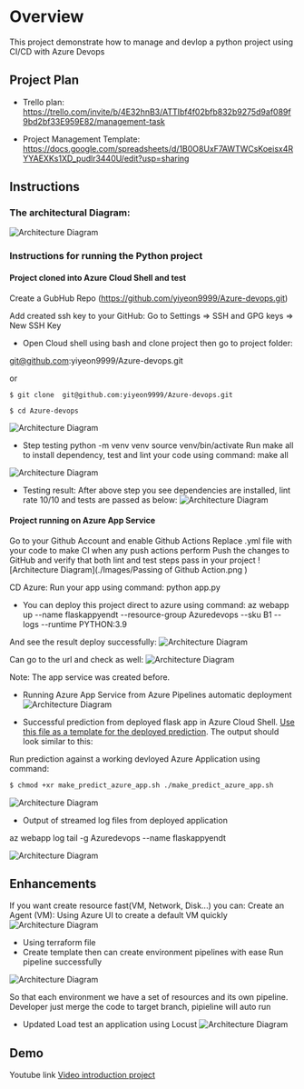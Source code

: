 # Overview
This project demonstrate how to manage and devlop a python project using CI/CD with Azure Devops

## Project Plan
* Trello plan: https://trello.com/invite/b/4E32hnB3/ATTIbf4f02bfb832b9275d9af089f9bd2bf33E959E82/management-task

* Project Management Template: https://docs.google.com/spreadsheets/d/1B0O8UxF7AWTWCsKoeisx4RYYAEXKs1XD_pudlr3440U/edit?usp=sharing

## Instructions

### The architectural Diagram:
![Architecture Diagram](./Images/ArrchitectDiagram.png )

### Instructions for running the Python project
#### Project cloned into Azure Cloud Shell and test
Create a GubHub Repo (https://github.com/yiyeon9999/Azure-devops.git)

Add created ssh key to your GitHub: Go to Settings => SSH and GPG keys => New SSH Key

* Open Cloud shell using bash and clone project then go to project folder:

 git@github.com:yiyeon9999/Azure-devops.git

or

`$ git clone  git@github.com:yiyeon9999/Azure-devops.git`

`$ cd Azure-devops`

![Architecture Diagram](./Images/CloneCode.png )

* Step testing 
python -m venv venv
source venv/bin/activate
Run make all to install dependency, test and lint your code using command: make all

![Architecture Diagram](./Images/MakeAll.png )

* Testing result:
After above step you see dependencies are installed, lint rate 10/10 and tests are passed as below:
![Architecture Diagram](./Images/ResultMakeAll.png )
#### Project running on Azure App Service
Go to your Github Account and enable Github Actions
Replace .yml file with your code to make CI when any push actions perform
Push the changes to GitHub and verify that both lint and test steps pass in your project
![Architecture Diagram](./Images/Passing of Github Action.png )

CD Azure:
Run your app using command: python app.py

* You can deploy this project direct to azure using command:
az webapp up --name flaskappyendt --resource-group Azuredevops --sku B1 --logs --runtime PYTHON:3.9 

And see the result deploy successfully:
![Architecture Diagram](./Images/DeploySuccess.png )

Can go to the url and check as well:
![Architecture Diagram](./Images/WebAppSuccess.png )

Note: The app service was created before.

* Running Azure App Service from Azure Pipelines automatic deployment
![Architecture Diagram](./Images/RunPipelineSuccess.png)

* Successful prediction from deployed flask app in Azure Cloud Shell.  [Use this file as a template for the deployed prediction](https://github.com/udacity/nd082-Azure-Cloud-DevOps-Starter-Code/blob/master/C2-AgileDevelopmentwithAzure/project/starter_files/flask-sklearn/make_predict_azure_app.sh).
The output should look similar to this:


Run prediction against a working devloyed Azure Application using command: 
```bash
$ chmod +xr make_predict_azure_app.sh ./make_predict_azure_app.sh
```
![Architecture Diagram](./Images/make_predict.png )

* Output of streamed log files from deployed application

az webapp log tail -g Azuredevops --name flaskappyendt

![Architecture Diagram](./Images/Logs.png)

## Enhancements

If you want create resource fast(VM, Network, Disk...) you can:
Create an Agent (VM): Using Azure UI to create a default VM quickly
![Architecture Diagram](./Images/startAgent.png )

* Using terraform file
* Create template then can create environment pipelines with ease
Run pipeline successfully

![Architecture Diagram](./Images/RunPipelineSuccess.png )

So that each environment we have a set of resources and its own pipeline. Developer just merge the code to target branch, pipieline will auto run
 * Updated Load test an application using Locust
 ![Architecture Diagram](./Images/locust-reponsetimes.png )

## Demo

Youtube link [Video introduction project](https://youtu.be/I1pznSQiWFc)